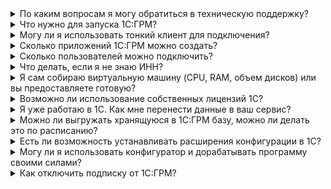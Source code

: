 
<details>

<summary>По каким вопросам я могу обратиться в техническую поддержку?</summary>

1. Установка обновлений.
1. Консультации по вопросам, связанным с эксплуатацией сервиса.
1. Восстановление из резервных копий.

Другие вопросы, в том числе консультации по работе в программе, не входят в техническую поддержку.

</details>

<details>

<summary>Что нужно для запуска 1С:ГРМ?</summary>

Для запуска приложений 1С:ГРМ нужна активированная учетная запись с подтвержденными учетными данными.

</details>

<details>

<summary>Могу ли я использовать тонкий клиент для подключения?</summary>

Да, чтобы подключиться к 1С:ГРМ, вы можете использовать тонкий клиент, установленный на локальный компьютер.

</details>

<details>

<summary>Сколько приложений 1С:ГРМ можно создать?</summary>

VK Cloud не ограничивает количество создаваемых приложений 1С:ГРМ.

</details>

<details>

<summary>Сколько пользователей можно подключить?</summary>

В файловом варианте работы можно подключить до 5 пользователей, в клиент-серверном — от 6 до 50.

</details>

<details>

<summary>Что делать, если я не знаю ИНН?</summary>

Уточните ИНН в бухгалтерии или у руководителя вашей организации.

</details>

<details>

<summary>Я сам собираю виртуальную машину (CPU, RAM, объем дисков) или вы предоставляете готовую?</summary>

Вся инфраструктура разворачивается автоматически. VK Cloud предоставляет HTTP-ссылку на готовую к работе базу 1С. Вы можете войти в нее при помощи браузера или тонкого клиента 1С. Доступ на уровне инфраструктуры и операционной системы не предусмотрен.

</details>

<details>

<summary>Возможно ли использование собственных лицензий 1С?</summary>

Нет, такая возможность в сервисе 1С:ГРМ не предусмотрена.

</details>

<details>

<summary>Я уже работаю в 1С. Как мне перенести данные в ваш сервис?</summary>

1. В 1С воспользуйтесь функцией «Выгрузка данных из сервиса».
1. Напишите письмо на почту [support.1c.grm@mcs.mail.ru](mailto:support.1c.grm@mcs.mail.ru). Специалисты бесплатно помогут выполнить миграцию.

</details>

<details>

<summary>Можно ли выгружать хранящуюся в 1С:ГРМ базу, можно ли делать это по расписанию?</summary>

Да, можно, резервная база данных создается ежедневно. Чтобы получить такую копию или изменить расписание резервного копирования, напишите письмо на почту [support.1c.grm@mcs.mail.ru](mailto:support.1c.grm@mcs.mail.ru).

</details>

<details>

<summary>Есть ли возможность устанавливать расширения конфигурации в 1С?</summary>

Да, есть.

</details>

<details>

<summary>Могу ли я использовать конфигуратор и дорабатывать программу своими силами?</summary>

Такая возможность не предусмотрена.

</details>

<details>

<summary>Как отключить подписку от 1С:ГРМ?</summary>

Для отключения подписки на 1С:ГРМ напишите письмо на почту [support.1c.grm@mcs.mail.ru](mailto:support.1c.grm@mcs.mail.ru).
